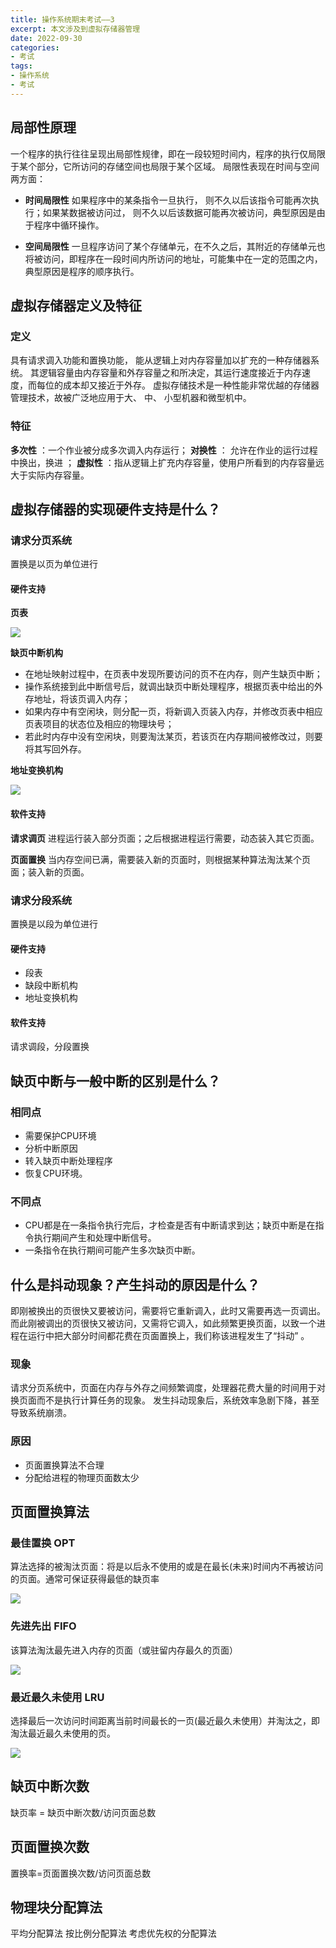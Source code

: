 ```yaml
---
title: 操作系统期末考试——3
excerpt: 本文涉及到虚拟存储器管理
date: 2022-09-30
categories:
- 考试
tags:
- 操作系统
- 考试
---
```


## 局部性原理
一个程序的执行往往呈现出局部性规律，即在一段较短时间内，程序的执行仅局限于某个部分，它所访问的存储空间也局限于某个区域。
局限性表现在时间与空间两方面：

- **时间局限性**
如果程序中的某条指令一旦执行， 则不久以后该指令可能再次执行；如果某数据被访问过， 则不久以后该数据可能再次被访问，典型原因是由于程序中循环操作。

- **空间局限性**
一旦程序访问了某个存储单元，在不久之后，其附近的存储单元也将被访问，即程序在一段时间内所访问的地址，可能集中在一定的范围之内，典型原因是程序的顺序执行。

## 虚拟存储器定义及特征
### 定义
具有请求调入功能和置换功能， 能从逻辑上对内存容量加以扩充的一种存储器系统。
其逻辑容量由内存容量和外存容量之和所决定，其运行速度接近于内存速度，而每位的成本却又接近于外存。
虚拟存储技术是一种性能非常优越的存储器管理技术，故被广泛地应用于大、 中、 小型机器和微型机中。

### 特征
**多次性** ：一个作业被分成多次调入内存运行；
**对换性** ： 允许在作业的运行过程中换出，换进 ；
**虚拟性** ：指从逻辑上扩充内存容量，使用户所看到的内存容量远大于实际内存容量。

## 虚拟存储器的实现硬件支持是什么？
### 请求分页系统
置换是以页为单位进行
#### 硬件支持
**页表**

![](https://api2.mubu.com/v3/document_image/3171dfb0-c676-4577-85c2-0052a080245c-3807603.jpg)

**缺页中断机构**

- 在地址映射过程中，在页表中发现所要访问的页不在内存，则产生缺页中断；
- 操作系统接到此中断信号后，就调出缺页中断处理程序，根据页表中给出的外存地址，将该页调入内存；
- 如果内存中有空闲块，则分配一页，将新调入页装入内存，并修改页表中相应页表项目的状态位及相应的物理块号；
- 若此时内存中没有空闲块，则要淘汰某页，若该页在内存期间被修改过，则要将其写回外存。
 
**地址变换机构**

![](https://api2.mubu.com/v3/document_image/2f0802fc-45b4-4ba5-a623-4fbee46b4371-3807603.jpg)

#### 软件支持

**请求调页**
进程运行装入部分页面；之后根据进程运行需要，动态装入其它页面。

**页面置换**
当内存空间已满，需要装入新的页面时，则根据某种算法淘汰某个页面；装入新的页面。

### 请求分段系统
置换是以段为单位进行
#### 硬件支持

- 段表
- 缺段中断机构
- 地址变换机构

#### 软件支持
请求调段，分段置换

## 缺页中断与一般中断的区别是什么？
### 相同点

- 需要保护CPU环境
- 分析中断原因
- 转入缺页中断处理程序
- 恢复CPU环境。

### 不同点

- CPU都是在一条指令执行完后，才检查是否有中断请求到达；缺页中断是在指令执行期间产生和处理中断信号。
- 一条指令在执行期间可能产生多次缺页中断。

## 什么是抖动现象？产生抖动的原因是什么？
即刚被换出的页很快又要被访问，需要将它重新调入，此时又需要再选一页调出。而此刚被调出的页很快又被访问，又需将它调入，如此频繁更换页面，以致一个进程在运行中把大部分时间都花费在页面置换上，我们称该进程发生了“抖动” 。

### 现象
请求分页系统中，页面在内存与外存之间频繁调度，处理器花费大量的时间用于对换页面而不是执行计算任务的现象。
发生抖动现象后，系统效率急剧下降，甚至导致系统崩溃。

### 原因

- 页面置换算法不合理
- 分配给进程的物理页面数太少
 
## 页面置换算法
### 最佳置换 OPT
算法选择的被淘汰页面：将是以后永不使用的或是在最长(未来)时间内不再被访问的页面。通常可保证获得最低的缺页率

![](https://api2.mubu.com/v3/document_image/d47a5a4e-9d36-4298-8332-29f44c0f9cd9-3807603.jpg)

### 先进先出 FIFO
该算法淘汰最先进入内存的页面（或驻留内存最久的页面）

![](https://api2.mubu.com/v3/document_image/806f8968-c0e4-45da-8ffb-12e57b2db4b4-3807603.jpg)

### 最近最久未使用 LRU
选择最后一次访问时间距离当前时间最长的一页(最近最久未使用）并淘汰之，即淘汰最近最久未使用的页。

![](https://api2.mubu.com/v3/document_image/99950127-bf64-4cc1-bf2b-2f612037db9e-3807603.jpg)

## 缺页中断次数
缺页率 = 缺页中断次数/访问页面总数

## 页面置换次数
置换率=页面置换次数/访问页面总数

## 物理块分配算法
平均分配算法
按比例分配算法
考虑优先权的分配算法